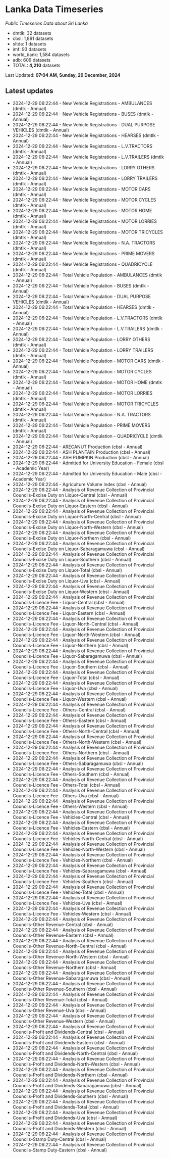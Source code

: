 # Lanka Data Timeseries
*Public Timeseries Data about Sri Lanka*

* dmtlk: 32 datasets
* cbsl: 1,891 datasets
* sltda: 1 datasets
* imf: 93 datasets
* world_bank: 1,584 datasets
* adb: 609 datasets
* TOTAL: **4,210** datasets

Last Updated: **07:04 AM, Sunday, 29 December, 2024**

## Latest updates

* 2024-12-29 06:22:44 - New Vehicle Registrations - AMBULANCES (dmtlk - Annual)
* 2024-12-29 06:22:44 - New Vehicle Registrations - BUSES (dmtlk - Annual)
* 2024-12-29 06:22:44 - New Vehicle Registrations - DUAL PURPOSE VEHICLES (dmtlk - Annual)
* 2024-12-29 06:22:44 - New Vehicle Registrations - HEARSES (dmtlk - Annual)
* 2024-12-29 06:22:44 - New Vehicle Registrations - L.V.TRACTORS (dmtlk - Annual)
* 2024-12-29 06:22:44 - New Vehicle Registrations - L.V.TRAILERS (dmtlk - Annual)
* 2024-12-29 06:22:44 - New Vehicle Registrations - LORRY OTHERS (dmtlk - Annual)
* 2024-12-29 06:22:44 - New Vehicle Registrations - LORRY TRAILERS (dmtlk - Annual)
* 2024-12-29 06:22:44 - New Vehicle Registrations - MOTOR CARS (dmtlk - Annual)
* 2024-12-29 06:22:44 - New Vehicle Registrations - MOTOR CYCLES (dmtlk - Annual)
* 2024-12-29 06:22:44 - New Vehicle Registrations - MOTOR HOME (dmtlk - Annual)
* 2024-12-29 06:22:44 - New Vehicle Registrations - MOTOR LORRIES (dmtlk - Annual)
* 2024-12-29 06:22:44 - New Vehicle Registrations - MOTOR TRICYCLES (dmtlk - Annual)
* 2024-12-29 06:22:44 - New Vehicle Registrations - N.A. TRACTORS (dmtlk - Annual)
* 2024-12-29 06:22:44 - New Vehicle Registrations - PRIME MOVERS (dmtlk - Annual)
* 2024-12-29 06:22:44 - New Vehicle Registrations - QUADRICYCLE (dmtlk - Annual)
* 2024-12-29 06:22:44 - Total Vehicle Population - AMBULANCES (dmtlk - Annual)
* 2024-12-29 06:22:44 - Total Vehicle Population - BUSES (dmtlk - Annual)
* 2024-12-29 06:22:44 - Total Vehicle Population - DUAL PURPOSE VEHICLES (dmtlk - Annual)
* 2024-12-29 06:22:44 - Total Vehicle Population - HEARSES (dmtlk - Annual)
* 2024-12-29 06:22:44 - Total Vehicle Population - L.V.TRACTORS (dmtlk - Annual)
* 2024-12-29 06:22:44 - Total Vehicle Population - L.V.TRAILERS (dmtlk - Annual)
* 2024-12-29 06:22:44 - Total Vehicle Population - LORRY OTHERS (dmtlk - Annual)
* 2024-12-29 06:22:44 - Total Vehicle Population - LORRY TRAILERS (dmtlk - Annual)
* 2024-12-29 06:22:44 - Total Vehicle Population - MOTOR CARS (dmtlk - Annual)
* 2024-12-29 06:22:44 - Total Vehicle Population - MOTOR CYCLES (dmtlk - Annual)
* 2024-12-29 06:22:44 - Total Vehicle Population - MOTOR HOME (dmtlk - Annual)
* 2024-12-29 06:22:44 - Total Vehicle Population - MOTOR LORRIES (dmtlk - Annual)
* 2024-12-29 06:22:44 - Total Vehicle Population - MOTOR TRICYCLES (dmtlk - Annual)
* 2024-12-29 06:22:44 - Total Vehicle Population - N.A. TRACTORS (dmtlk - Annual)
* 2024-12-29 06:22:44 - Total Vehicle Population - PRIME MOVERS (dmtlk - Annual)
* 2024-12-29 06:22:44 - Total Vehicle Population - QUADRICYCLE (dmtlk - Annual)
* 2024-12-29 06:22:44 - ARECANUT Production (cbsl - Annual)
* 2024-12-29 06:22:44 - ASH PLANTAIN Production (cbsl - Annual)
* 2024-12-29 06:22:44 - ASH PUMPKIN Production (cbsl - Annual)
* 2024-12-29 06:22:44 - Admitted for University Education - Female (cbsl - Academic Year)
* 2024-12-29 06:22:44 - Admitted for University Education - Male (cbsl - Academic Year)
* 2024-12-29 06:22:44 - Agriculture Volume Index (cbsl - Annual)
* 2024-12-29 06:22:44 - Analysis of Revenue Collection of Provincial Councils-Excise Duty on Liquor-Central (cbsl - Annual)
* 2024-12-29 06:22:44 - Analysis of Revenue Collection of Provincial Councils-Excise Duty on Liquor-Eastern (cbsl - Annual)
* 2024-12-29 06:22:44 - Analysis of Revenue Collection of Provincial Councils-Excise Duty on Liquor-North-Central (cbsl - Annual)
* 2024-12-29 06:22:44 - Analysis of Revenue Collection of Provincial Councils-Excise Duty on Liquor-North-Western (cbsl - Annual)
* 2024-12-29 06:22:44 - Analysis of Revenue Collection of Provincial Councils-Excise Duty on Liquor-Northern (cbsl - Annual)
* 2024-12-29 06:22:44 - Analysis of Revenue Collection of Provincial Councils-Excise Duty on Liquor-Sabaragamuwa (cbsl - Annual)
* 2024-12-29 06:22:44 - Analysis of Revenue Collection of Provincial Councils-Excise Duty on Liquor-Southern (cbsl - Annual)
* 2024-12-29 06:22:44 - Analysis of Revenue Collection of Provincial Councils-Excise Duty on Liquor-Total (cbsl - Annual)
* 2024-12-29 06:22:44 - Analysis of Revenue Collection of Provincial Councils-Excise Duty on Liquor-Uva (cbsl - Annual)
* 2024-12-29 06:22:44 - Analysis of Revenue Collection of Provincial Councils-Excise Duty on Liquor-Western (cbsl - Annual)
* 2024-12-29 06:22:44 - Analysis of Revenue Collection of Provincial Councils-Licence Fee - Liquor-Central (cbsl - Annual)
* 2024-12-29 06:22:44 - Analysis of Revenue Collection of Provincial Councils-Licence Fee - Liquor-Eastern (cbsl - Annual)
* 2024-12-29 06:22:44 - Analysis of Revenue Collection of Provincial Councils-Licence Fee - Liquor-North-Central (cbsl - Annual)
* 2024-12-29 06:22:44 - Analysis of Revenue Collection of Provincial Councils-Licence Fee - Liquor-North-Western (cbsl - Annual)
* 2024-12-29 06:22:44 - Analysis of Revenue Collection of Provincial Councils-Licence Fee - Liquor-Northern (cbsl - Annual)
* 2024-12-29 06:22:44 - Analysis of Revenue Collection of Provincial Councils-Licence Fee - Liquor-Sabaragamuwa (cbsl - Annual)
* 2024-12-29 06:22:44 - Analysis of Revenue Collection of Provincial Councils-Licence Fee - Liquor-Southern (cbsl - Annual)
* 2024-12-29 06:22:44 - Analysis of Revenue Collection of Provincial Councils-Licence Fee - Liquor-Total (cbsl - Annual)
* 2024-12-29 06:22:44 - Analysis of Revenue Collection of Provincial Councils-Licence Fee - Liquor-Uva (cbsl - Annual)
* 2024-12-29 06:22:44 - Analysis of Revenue Collection of Provincial Councils-Licence Fee - Liquor-Western (cbsl - Annual)
* 2024-12-29 06:22:44 - Analysis of Revenue Collection of Provincial Councils-Licence Fee - Others-Central (cbsl - Annual)
* 2024-12-29 06:22:44 - Analysis of Revenue Collection of Provincial Councils-Licence Fee - Others-Eastern (cbsl - Annual)
* 2024-12-29 06:22:44 - Analysis of Revenue Collection of Provincial Councils-Licence Fee - Others-North-Central (cbsl - Annual)
* 2024-12-29 06:22:44 - Analysis of Revenue Collection of Provincial Councils-Licence Fee - Others-North-Western (cbsl - Annual)
* 2024-12-29 06:22:44 - Analysis of Revenue Collection of Provincial Councils-Licence Fee - Others-Northern (cbsl - Annual)
* 2024-12-29 06:22:44 - Analysis of Revenue Collection of Provincial Councils-Licence Fee - Others-Sabaragamuwa (cbsl - Annual)
* 2024-12-29 06:22:44 - Analysis of Revenue Collection of Provincial Councils-Licence Fee - Others-Southern (cbsl - Annual)
* 2024-12-29 06:22:44 - Analysis of Revenue Collection of Provincial Councils-Licence Fee - Others-Total (cbsl - Annual)
* 2024-12-29 06:22:44 - Analysis of Revenue Collection of Provincial Councils-Licence Fee - Others-Uva (cbsl - Annual)
* 2024-12-29 06:22:44 - Analysis of Revenue Collection of Provincial Councils-Licence Fee - Others-Western (cbsl - Annual)
* 2024-12-29 06:22:44 - Analysis of Revenue Collection of Provincial Councils-Licence Fee - Vehicles-Central (cbsl - Annual)
* 2024-12-29 06:22:44 - Analysis of Revenue Collection of Provincial Councils-Licence Fee - Vehicles-Eastern (cbsl - Annual)
* 2024-12-29 06:22:44 - Analysis of Revenue Collection of Provincial Councils-Licence Fee - Vehicles-North-Central (cbsl - Annual)
* 2024-12-29 06:22:44 - Analysis of Revenue Collection of Provincial Councils-Licence Fee - Vehicles-North-Western (cbsl - Annual)
* 2024-12-29 06:22:44 - Analysis of Revenue Collection of Provincial Councils-Licence Fee - Vehicles-Northern (cbsl - Annual)
* 2024-12-29 06:22:44 - Analysis of Revenue Collection of Provincial Councils-Licence Fee - Vehicles-Sabaragamuwa (cbsl - Annual)
* 2024-12-29 06:22:44 - Analysis of Revenue Collection of Provincial Councils-Licence Fee - Vehicles-Southern (cbsl - Annual)
* 2024-12-29 06:22:44 - Analysis of Revenue Collection of Provincial Councils-Licence Fee - Vehicles-Total (cbsl - Annual)
* 2024-12-29 06:22:44 - Analysis of Revenue Collection of Provincial Councils-Licence Fee - Vehicles-Uva (cbsl - Annual)
* 2024-12-29 06:22:44 - Analysis of Revenue Collection of Provincial Councils-Licence Fee - Vehicles-Western (cbsl - Annual)
* 2024-12-29 06:22:44 - Analysis of Revenue Collection of Provincial Councils-Other Revenue-Central (cbsl - Annual)
* 2024-12-29 06:22:44 - Analysis of Revenue Collection of Provincial Councils-Other Revenue-Eastern (cbsl - Annual)
* 2024-12-29 06:22:44 - Analysis of Revenue Collection of Provincial Councils-Other Revenue-North-Central (cbsl - Annual)
* 2024-12-29 06:22:44 - Analysis of Revenue Collection of Provincial Councils-Other Revenue-North-Western (cbsl - Annual)
* 2024-12-29 06:22:44 - Analysis of Revenue Collection of Provincial Councils-Other Revenue-Northern (cbsl - Annual)
* 2024-12-29 06:22:44 - Analysis of Revenue Collection of Provincial Councils-Other Revenue-Sabaragamuwa (cbsl - Annual)
* 2024-12-29 06:22:44 - Analysis of Revenue Collection of Provincial Councils-Other Revenue-Southern (cbsl - Annual)
* 2024-12-29 06:22:44 - Analysis of Revenue Collection of Provincial Councils-Other Revenue-Total (cbsl - Annual)
* 2024-12-29 06:22:44 - Analysis of Revenue Collection of Provincial Councils-Other Revenue-Uva (cbsl - Annual)
* 2024-12-29 06:22:44 - Analysis of Revenue Collection of Provincial Councils-Other Revenue-Western (cbsl - Annual)
* 2024-12-29 06:22:44 - Analysis of Revenue Collection of Provincial Councils-Profit and Dividends-Central (cbsl - Annual)
* 2024-12-29 06:22:44 - Analysis of Revenue Collection of Provincial Councils-Profit and Dividends-Eastern (cbsl - Annual)
* 2024-12-29 06:22:44 - Analysis of Revenue Collection of Provincial Councils-Profit and Dividends-North-Central (cbsl - Annual)
* 2024-12-29 06:22:44 - Analysis of Revenue Collection of Provincial Councils-Profit and Dividends-North-Western (cbsl - Annual)
* 2024-12-29 06:22:44 - Analysis of Revenue Collection of Provincial Councils-Profit and Dividends-Northern (cbsl - Annual)
* 2024-12-29 06:22:44 - Analysis of Revenue Collection of Provincial Councils-Profit and Dividends-Sabaragamuwa (cbsl - Annual)
* 2024-12-29 06:22:44 - Analysis of Revenue Collection of Provincial Councils-Profit and Dividends-Southern (cbsl - Annual)
* 2024-12-29 06:22:44 - Analysis of Revenue Collection of Provincial Councils-Profit and Dividends-Total (cbsl - Annual)
* 2024-12-29 06:22:44 - Analysis of Revenue Collection of Provincial Councils-Profit and Dividends-Uva (cbsl - Annual)
* 2024-12-29 06:22:44 - Analysis of Revenue Collection of Provincial Councils-Profit and Dividends-Western (cbsl - Annual)
* 2024-12-29 06:22:44 - Analysis of Revenue Collection of Provincial Councils-Stamp Duty-Central (cbsl - Annual)
* 2024-12-29 06:22:44 - Analysis of Revenue Collection of Provincial Councils-Stamp Duty-Eastern (cbsl - Annual)